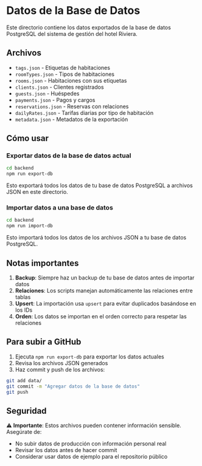 # Datos de la Base de Datos

Este directorio contiene los datos exportados de la base de datos PostgreSQL del sistema de gestión del hotel Riviera.

## Archivos

- `tags.json` - Etiquetas de habitaciones
- `roomTypes.json` - Tipos de habitaciones
- `rooms.json` - Habitaciones con sus etiquetas
- `clients.json` - Clientes registrados
- `guests.json` - Huéspedes
- `payments.json` - Pagos y cargos
- `reservations.json` - Reservas con relaciones
- `dailyRates.json` - Tarifas diarias por tipo de habitación
- `metadata.json` - Metadatos de la exportación

## Cómo usar

### Exportar datos de la base de datos actual

```bash
cd backend
npm run export-db
```

Esto exportará todos los datos de tu base de datos PostgreSQL a archivos JSON en este directorio.

### Importar datos a una base de datos

```bash
cd backend
npm run import-db
```

Esto importará todos los datos de los archivos JSON a tu base de datos PostgreSQL.

## Notas importantes

1. **Backup**: Siempre haz un backup de tu base de datos antes de importar datos
2. **Relaciones**: Los scripts manejan automáticamente las relaciones entre tablas
3. **Upsert**: La importación usa `upsert` para evitar duplicados basándose en los IDs
4. **Orden**: Los datos se importan en el orden correcto para respetar las relaciones

## Para subir a GitHub

1. Ejecuta `npm run export-db` para exportar los datos actuales
2. Revisa los archivos JSON generados
3. Haz commit y push de los archivos:

```bash
git add data/
git commit -m "Agregar datos de la base de datos"
git push
```

## Seguridad

⚠️ **Importante**: Estos archivos pueden contener información sensible. Asegúrate de:
- No subir datos de producción con información personal real
- Revisar los datos antes de hacer commit
- Considerar usar datos de ejemplo para el repositorio público 